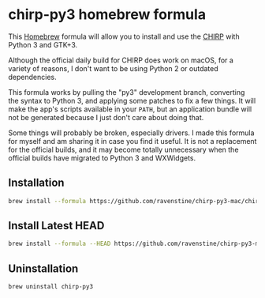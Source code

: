 chirp-py3 homebrew formula
==========================

This [Homebrew](https://brew.sh) formula will allow you to install and use the [CHIRP](https://chirp.danplanet.com) with Python 3 and GTK+3.

Although the official daily build for CHIRP does work on macOS, for a variety of reasons, I don't want to be using Python 2 or outdated dependencies.

This formula works by pulling the "py3" development branch, converting the syntax to Python 3, and applying some patches to fix a few things.  It will make the app's scripts available in your `PATH`, but an application bundle will not be generated because I just don't care about doing that.

Some things will probably be broken, especially drivers.  I made this formula for myself and am sharing it in case you find it useful.  It is not a replacement for the official builds, and it may become totally unnecessary when the official builds have migrated to Python 3 and WXWidgets.


## Installation

```sh
brew install --formula https://github.com/ravenstine/chirp-py3-mac/chirp-py3.rb
```

## Install Latest HEAD

```sh
brew install --formula --HEAD https://github.com/ravenstine/chirp-py3-mac/chirp-py3.rb
```

## Uninstallation

```sh
brew uninstall chirp-py3
```
